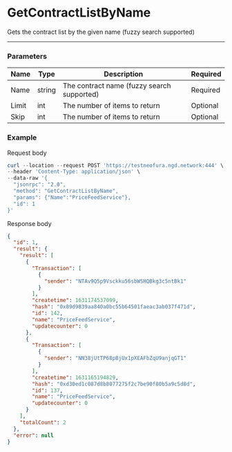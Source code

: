 # GetContractListByName
Gets the contract list by the given name (fuzzy search supported)
<hr>

### Parameters

|    Name    | Type | Description | Required |
| ---------- | --- |    ------    | ----|
| Name     | string|  The contract name (fuzzy search supported)| Required |
| Limit    | int|  The number of items to return| Optional|
| Skip    | int|  The number of items to return| Optional |
### Example

Request body

``` powershell
curl --location --request POST 'https://testneofura.ngd.network:444' \
--header 'Content-Type: application/json' \
--data-raw '{
  "jsonrpc": "2.0",
  "method": "GetContractListByName",
  "params": {"Name":"PriceFeedService"},
  "id": 1
}'
```

Response body

```json
{
  "id": 1,
  "result": {
    "result": [
      {
        "Transaction": [
          {
            "sender": "NTAv9Q5p9Vsckku56sbWSHQBkg3c5ntBk1"
          }
        ],
        "createtime": 1631174537099,
        "hash": "0x89d9839aa840a0bc55b64501faeac3ab037f471d",
        "id": 142,
        "name": "PriceFeedService",
        "updatecounter": 0
      },
      {
        "Transaction": [
          {
            "sender": "NN38jUtTP68pBjUx1pXEAFbZqU9anjqGT1"
          }
        ],
        "createtime": 1631165194829,
        "hash": "0xd30ed1c087d8b8077275f2c7be90f80b5a9c5d8d",
        "id": 137,
        "name": "PriceFeedService",
        "updatecounter": 0
      }
    ],
    "totalCount": 2
  },
  "error": null
}
```
